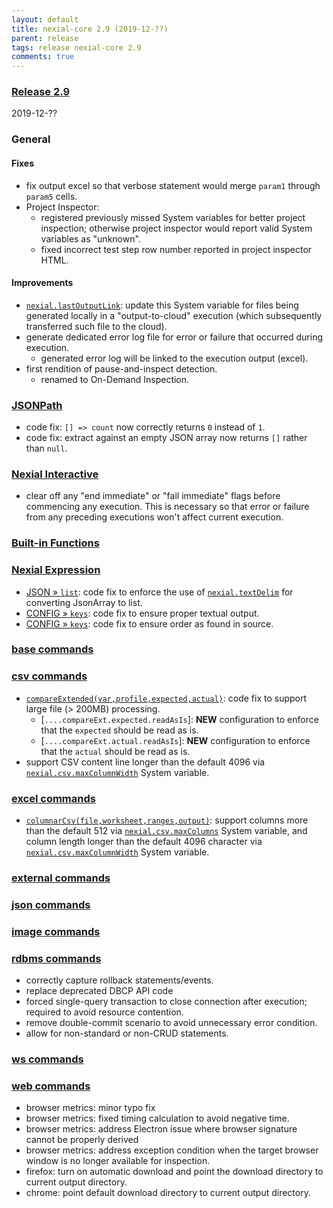 ```yaml
---
layout: default
title: nexial-core 2.9 (2019-12-??)
parent: release
tags: release nexial-core 2.9
comments: true
---
```


### <a href="https://github.com/nexiality/nexial-core/releases/tag/nexial-core-v2.9_????" class="external-link" target="_nexial_link">Release 2.9</a>
2019-12-??


### General
#### Fixes
- fix output excel so that verbose statement would merge `param1` through `param5` cells.
- Project Inspector:
  - registered previously missed System variables for better project inspection; otherwise project inspector would report valid System variables as "unknown".
  - fixed incorrect test step row number reported in project inspector HTML.

#### Improvements
- [`nexial.lastOutputLink`](../systemvars/index#nexial.lastOutputLink): update this System variable for files being 
  generated locally in a "output-to-cloud" execution (which subsequently transferred such file to the cloud).
- generate dedicated error log file for error or failure that occurred during execution.
  - generated error log will be linked to the execution output (excel).
- first rendition of pause-and-inspect detection.
  - renamed to On-Demand Inspection.


### [JSONPath](../jsonpath)
- code fix: `[] => count` now correctly returns `0` instead of `1`.
- code fix: extract against an empty JSON array now returns `[]` rather than `null`.


### [Nexial Interactive](../interactive)
- clear off any "end immediate" or "fail immediate" flags before commencing any execution. This is necessary so that 
  error or failure from any preceding executions won't affect current execution.


### [Built-in Functions](../functions)


### [Nexial Expression](../expressions)
- [JSON &raquo; `list`](../expressions/JSONexpression#list): code fix to enforce the use of 
 [`nexial.textDelim`](../systemvars/index#nexial.textDelim) for converting JsonArray to list.
- [CONFIG &raquo; `keys`](../expressions/CONFIGexpression#keys): code fix to ensure proper textual output.
- [CONFIG &raquo; `keys`](../expressions/CONFIGexpression#keys): code fix to ensure order as found in source.


### [base commands](../commands/base)


### [csv commands](../commands/csv)
- [`compareExtended(var,profile,expected,actual)`](../commands/csv/compareExtended(var,profile,expected,actual)): code
  fix to support large file (> 200MB) processing.
  - [`....compareExt.expected.readAsIs`]: **NEW** configuration to enforce that the `expected` should be read as is.
  - [`....compareExt.actual.readAsIs`]: **NEW** configuration to enforce that the `actual` should be read as is.
- support CSV content line longer than the default 4096 via [`nexial.csv.maxColumnWidth`](../systemvars/index#nexial.csv.maxColumnWidth) 
  System variable.


### [excel commands](../commands/excel)
- [`columnarCsv(file,worksheet,ranges,output)`](../commands/excel/columnarCsv(file,worksheet,ranges,output)): support 
  columns more than the default 512 via [`nexial.csv.maxColumns`](../systemvars/index#nexial.csv.maxColumns) System 
  variable, and column length longer than the default 4096 character via 
  [`nexial.csv.maxColumnWidth`](../systemvars/index#nexial.csv.maxColumnWidth)  System variable.


### [external commands](../commands/external)


### [json commands](../commands/json)


### [image commands](../commands/image)


### [rdbms commands](../commands/rdbms)
- correctly capture rollback statements/events. 
- replace deprecated DBCP API code
- forced single-query transaction to close connection after execution; required to avoid resource contention.
- remove double-commit scenario to avoid unnecessary error condition.
- allow for non-standard or non-CRUD statements.


### [ws commands](../commands/ws)


### [web commands](../commands/web)
- browser metrics: minor typo fix
- browser metrics: fixed timing calculation to avoid negative time.
- browser metrics: address Electron issue where browser signature cannot be properly derived
- browser metrics: address exception condition when the target browser window is no longer available for inspection.
- firefox: turn on automatic download and point the download directory to current output directory.
- chrome: point default download directory to current output directory.

